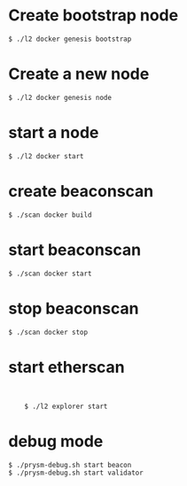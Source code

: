 # Create bootstrap node

```
$ ./l2 docker genesis bootstrap
```

# Create a new node

```
$ ./l2 docker genesis node
```

# start a node

```
$ ./l2 docker start
```

# create beaconscan
    
``` 
$ ./scan docker build
```

# start beaconscan

```
$ ./scan docker start
```

# stop beaconscan

```
$ ./scan docker stop
```

# start etherscan
```


    $ ./l2 explorer start
```


# debug mode
```
$ ./prysm-debug.sh start beacon
$ ./prysm-debug.sh start validator
```